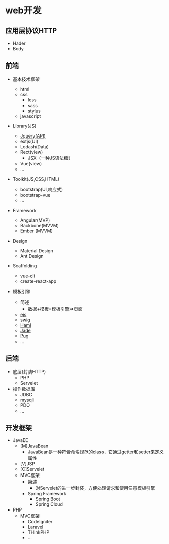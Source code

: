 # web开发

## 应用层协议HTTP
- Hader
- Body

## 前端
- 基本技术框架 
    - html
    - css
        - less
        - sass
        - stylus
    - javascript
- Library(JS)
    - [Jquery(API)](https://jquery.com/)
    - extjs(UI)
    - Lodash(Data)
    - Rect(view)
        - JSX（一种JS语法糖）
    - Vue(view)
    - ...
- Toolkit(JS,CSS,HTML)
    - bootstrap(UI,响应式)
    - bootstrap-vue
    - ...
- Framework
    - Angular(MVP)
    - Backbone(MVVM)
    - Ember (MVVM) 
- Design
    - Material Design
    - Ant Design
- Scaffolding
    - vue-cli
    - create-react-app

- 模板引擎
    - 简述
        - 数据+模板=模板引擎=>页面
    - [ejs](https://ejs.co/)
    - [swig](https://github.com/node-swig/swig-templates)
    - [Haml](https://github.com/hexojs/hexo-renderer-haml)
    - [Jade](https://github.com/hexojs/hexo-renderer-jade) 
    -  [Pug](https://github.com/maxknee/hexo-render-pug)
    - ...
## 后端
- 底层(封装HTTP)
    - PHP
    - Servelet
- 操作数据库
    - JDBC
    - mysqli
    - PDO
    - ...

## 开发框架
- JavaEE
    - [M]JavaBean
        - JavaBean是一种符合命名规范的class，它通过getter和setter来定义属性
    - [V]JSP
    - [C]Servelet
    - MVC框架
        - 简述
            - 对Servelet的进一步封装，方便处理请求和使用任意模板引擎
        - Spring Framework
            - Spring Boot
            - Spring Cloud
- PHP
    - MVC框架
        - CodeIgniter
        - Laravel
        - THinkPHP
        - ...